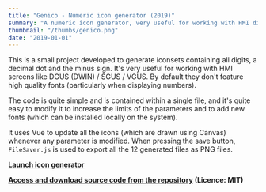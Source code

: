 ```yaml
---
title: "Genico - Numeric icon generator (2019)"
summary: "A numeric icon generator, very useful for working with HMI display, like DGUS (DWIN) / SGUS / VGUS."
thumbnail: "/thumbs/genico.png"
date: "2019-01-01"
---
```


This is a small project developed to generate iconsets containing all digits, a decimal dot and the minus sign. It's very useful for working with HMI screens like DGUS (DWIN) / SGUS / VGUS. By default they don't feature high quality fonts (particularly when displaying numbers).

The code is quite simple and is contained within a single file, and it's quite easy to modify it to increase the limits of the parameters and to add new fonts (which can be installed locally on the system). 

It uses Vue to update all the icons (which are drawn using Canvas) whenever any parameter is modified. When pressing the save button, `FileSaver.js` is used to export all the 12 generated files as PNG files.

**[Launch icon generator](https://genico.gzalo.com/)**

**[Access and download source code from the repository](https://github.com/gzalo/genico/) (Licence: MIT)**
